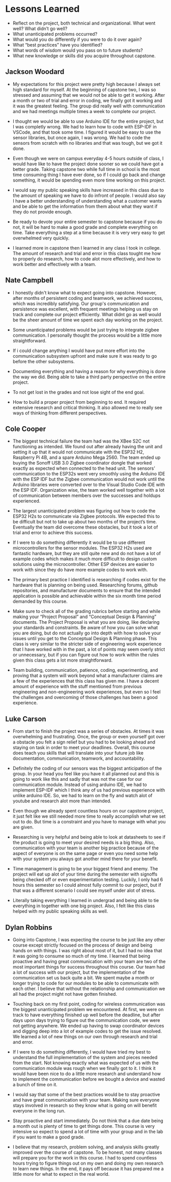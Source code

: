 # Lessons Learned

- Reflect on the project, both technical and organizational. What went well? What didn’t go well? 
- What unanticipated problems occurred? 
- What would you do differently if you were to do it over again? 
- What “best practices” have you identified? 
- What words of wisdom would you pass on to future students?
- What new knowledge or skills did you acquire throughout capstone.

## Jackson Woodard
- My expectations for this project were pretty high because I always set high standard for myself. At the beginning of capstone two, I was so stressed and assuming that we would not be able to get it working. After a month or two of trial and error in coding, we finally got it working and it was the greatest feeling. The group did really well with communication and we had meetings multiple times a week to complete our project.

- I thought we would be able to use Arduino IDE for the entire project, but I was completly wrong. We had to learn how to code with ESP-IDF in VSCode, and that took some time. I figured it would be easy to use the sensor libraries, but once again, I was wrong. We had to code the sensors from scratch with no libraries and that was tough, but we got it done.

- Even though we were on campus everyday 4-5 hours outside of class, I would have like to have the project done sooner so we could have got a better grade. Taking capstone two while full time in school is the most time consuming thing I have ever done, so if I could go back and change something, it would be spending even more time working on this project.

- I would say my public speaking skills have increased in this class due to the amount of speaking we have to do infront of people. I would also say I have a better understanding of understanding what a customer wants and be able to get the information from them about what they want if they do not provide enough.

- Be ready to devote your entire semester to capstone because if you do not, it will be hard to make a good grade and complete everything on time. Take everything a step at a time because it is very very easy to get overwhelmed very quickly.

- I learned more in capstone then I learned in any class I took in college. The amount of research and trial and error in this class tought me how to properly do research, how to code alot more effectively, and how to work better and effectively with a team.

## Nate Campbell
- I honestly didn't know what to expect going into capstone. However, after months of persistent coding and teamwork, we achieved success, which was incredibly satisfying. Our group's communication and persistence was excellent, with frequent meetings helping us stay on track and complete our project efficiently. What didnt go as well would be the sheer amount of time we spent each day working on the project.

- Some unanticipated problems would be just trying to integrate zigbee communication. I personally thought the process would be a little more straightforward.
  
- If i could change anything I would have put more effort into the communication subsystem upfront and make sure it was ready to go before the other subsystems.

- Documenting everything and having a reason for why everything is done the way we did. Being able to take a third party perspective on the entire project.
  
- To not get lost in the grades and not lose sight of the end goal.

- How to build a proper project from beginning to end. It required extensive research and critical thinking. It also allowed me to really see ways of thinking from different perspectives.

## Cole Cooper
- The biggest technical failure the team had was the XBee S2C not functioning as intended. We found out after already having the unit and setting it up that it would not communicate with the ESP32 H2, Raspberry Pi 4B, and a spare Arduino Mega 2560. The team ended up buying the Sonoff USB 3.0 Zigbee coordinator dongle that worked exactly as expected when connected to the head unit. The sensors’ communication to the ESP32s went very smoothly using the Arduino IDE with the ESP IDF but the Zigbee communication would not work until the Arduino libraries were converted over to the Visual Studio Code IDE with the ESP IDF. Organization wise, the team worked well together with a lot of communication between members over the successes and holdups experienced. 

- The largest unanticipated problem was figuring out how to code the ESP32 H2s to communicate via Zigbee protocols. We expected this to be difficult but not to take up about two months of the project’s time. Eventually the team did overcome these obstacles, but it took a lot of trial and error to achieve this success. 

- If I were to do something differently it would be to use different microcontrollers for the sensor modules. The ESP32 H2s used are fantastic hardware, but they are still quite new and do not have a lot of example codes which makes it much more difficult to design custom solutions using the microcontroller. Other ESP devices are easier to work with since they do have more example codes to work with.

- The primary best practice I identified is researching if codes exist for the hardware that is planning on being used. Researching forums, github repositories, and manufacturer documents to ensure that the intended application is possible and achievable within the six month time period demanded by this course.

- Make sure to check all of the grading rubrics before starting and while making your “Project Proposal” and “Conceptual Design & Planning” documents. The Project Proposal is what you are doing, like declaring your standards and constraints. Be aware of how you can solve what you are doing, but do not actually go into depth with how to solve your issues until you get to the Conceptual Design & Planning phase. This class is very similar to the stricter side of engineering work experience that I have worked with in the past, a lot of points may seem overly strict or unnecessary, but if you can figure out how to work within the rules given this class gets a lot more straightforward. 

- Team building, communication, patience, coding, experimenting, and proving that a system will work beyond what a manufacturer claims are a few of the experiences that this class has given me. I have a decent amount of experience with the stuff mentioned from previous engineering and non-engineering work experiences, but even so I feel the challenges and overcoming of those challenges has been a good experience.

## Luke Carson
- From start to finish the project was a series of obstacles. At times it was overwhelming and frustrating. Once, the group or even yourself got over a obstacle you felt a sign relief but you had to be looking ahead and staying on task in order to meet your deadlines. Overall, this course does teach you skills that will translate into your future job like documentation, communication, teamwork, and accountability. 

- Definitely the coding of our sensors was the biggest anticipation of the group. In your head you feel like you have it all planned out and this is going to work like this and sadly that was not the case for our communication module. Instead of using arduino IDE, we had to implement ESP-IDF which I think any of us had previous experience with unlike arduino IDE. So, we had to learn on the fly and watch alot of youtube and research alot more than intended.

- Even though we already spent countless hours on our capstone project, it just felt like we still needed more time to really accomplish what we set out to do. But time is a constraint and you have to manage with what you are given.

- Researching is very helpful and being able to look at datasheets to see if the product is going to meet your desired needs is a big thing. Also, communication with your team is another big practice because of the aspect of everyone is on the same page or even you need some help with your system you always got another mind there for your benefit.

- Time management is going to be your biggest friend and enemy. The project will eat up alot of your time during the semester with signoffs being checked off or even experimentation testing. Luckily, I only had 6 hours this semester so I could almost fully commit to our project, but if that was a different scenario I could see myself under alot of stress.

- Literally taking everything I learned in undergrad and being able to tie everything in together with one big project. Also, I felt like this class helped with my public speaking skills as well. 

## Dylan Robbins
- Going into Capstone, I was expecting the course to be just like any other course except strictly focused on the process of design and being hands on with things. I was right about most of it, but I had no idea that it was going to consume so much of my time. I learned that being proactive and having great communication with your team are two of the most important things for success throughout this course. Our team had a lot of success with our project, but the implementation of the communication set us back quite a bit. We spent maybe a month or longer trying to code for our modules to be able to communicate with each other. I believe that without the relationship and communication we all had the project might not have gotten finished.

- Touching back on my first point, coding for wireless communication was the biggest unanticipated problem we encountered. At first, we were on track to have everything finished up well before the deadline, but after days upon days trying to figure out the communication code, we were not getting anywhere. We ended up having to swap coordinator devices and digging deep into a lot of example codes to get the issue resolved. We learned a lot of new things on our own through research and trial and error.

- If I were to do something differently, I would have tried my best to understand the full implementation of the system and pieces needed from the start. Not knowing exactly what was expected of us with the communication module was rough when we finally got to it. I think it would have been nice to do a little more research and understand how to implement the communication before we bought a device and wasted a bunch of time on it.

- I would say that some of the best practices would be to stay proactive and have great communication with your team. Making sure everyone stays involved in research so they know what is going on will benefit everyone in the long run.

- Stay proactive and start immediately. Do not think that a due date being a month out is plenty of time to get things done. This course is very intensive so expect to spend a lot of time with your group and in the lab if you want to make a good grade.

- I believe that my research, problem solving, and analysis skills greatly improved over the course of capstone. To be honest, not many classes will prepare you for the work in this course. I had to spend countless hours trying to figure things out on my own and doing my own research to learn new things. In the end, it pays off because it has prepared me a little more for what to expect in the real world.
